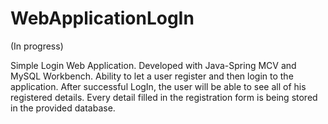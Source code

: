 # WebApplicationLogIn
(In progress)

Simple Login Web Application. Developed with Java-Spring MCV and MySQL Workbench. Ability to let a user register and then login to the application. After successful LogIn, the user will be able to see all of his registered details. 
Every detail filled in the registration form is being stored in the provided database.
